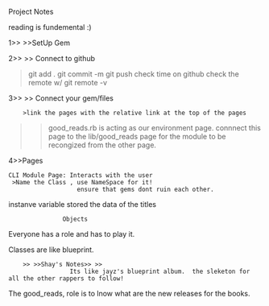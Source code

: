 Project Notes

reading is fundemental :)

1>> >>SetUp Gem


2>> >> Connect to github
  >git add .
  >git commit -m
  >git push
  >check time on github
  >check the remote w/ git remote -v
  
  
 3>> >> Connect your gem/files
 
        >link the pages with the relative link at the top of the pages
 
 
 >>good_reads.rb is acting as our environment page.
     connnect this page to the lib/good_reads page for the module to be recongized from the other page.
 
 
 4>>Pages 
 
    CLI Module Page: Interacts with the user
     >Name the Class , use NameSpace for it!
                       ensure that gems dont ruin each other.
 
 instanve variable stored the data of the titles
 
   
                   Objects 
  Everyone has a role and has to play it.
  
  Classes are like blueprint.
  
        >> >>Shay's Notes>> >> 
                     Its like jayz's blueprint album.  the sleketon for all the other rappers to follow!
  
  
  
  The good_reads, role is to lnow what are the new releases for the books.
  
  
  
  
  
  